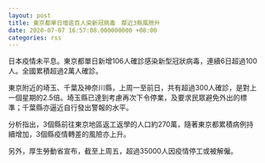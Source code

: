 ```yaml
---
layout: post
title: 東京都單日增逾百人染新冠病毒　鄰近3縣風險升
date: 2020-07-07 16:57:08.000000000 +08:00
categories: rss
---
```


日本疫情未平息。東京都單日新增106人確診感染新型冠狀病毒，連續6日超過100人。全國累積超過2萬人確診。

東京附近的埼玉、千葉及神奈川縣，上周一至前日，共有超過300人確診，是對上一個星期的2.5倍。埼玉縣已達到考慮再次下令停業，及要求民眾避免外出的標準；千葉縣亦逼近自行發出警報的水平。

分析指出，3個縣前往東京地區返工返學的人口約270萬，隨著東京都累積病例持續增加，3個縣疫情轉差的風險亦上升。

另外，厚生勞動省宣布，截至上周五，超過35000人因疫情停工或被解僱。
